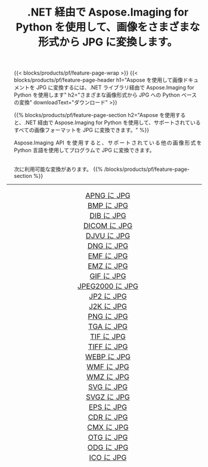 ﻿---
title: .NET 経由で Aspose.Imaging for Python を使用して、画像をさまざまな形式から JPG に変換します。 
weight: 3920
url: /ja/python-net/conversion/to/jpg 
lang: ja
langdirlevel: 2
locales: zh-hans,ja,it,ru,de,es,fr,nl,id,lt,pl,pt,vi,tr,ko,zh-hant,ar,hi,th,sv,cs,uk,he
description: .NET ライブラリ経由で Aspose.Imaging for Python を使用して、さまざまな形式から JPG に変換できます。
---

{{< blocks/products/pf/feature-page-wrap >}}
{{< blocks/products/pf/feature-page-header h1="Aspose を使用して画像ドキュメントを JPG に変換するには、.NET ライブラリ経由で Aspose.Imaging for Python を使用します" h2="さまざまな画像形式から JPG への Python ベースの変換" downloadText="ダウンロード" >}}


{{% blocks/products/pf/feature-page-section  h2="Aspose を使用すると、.NET 経由で Aspose.Imaging for Python を使用して、サポートされているすべての画像フォーマットを JPG に変換できます。" %}}
<p align=justify>Aspose.Imaging API を使用すると、サポートされている他の画像形式を Python 言語を使用してプログラムで JPG に変換できます。</p>
<br/>
次に利用可能な変換があります。
{{% /blocks/products/pf/feature-page-section %}}
<div class="container-fluid productfamilypage bg-gray">
    <div class="convertypes bg-gray agp-content section">
        <div class="container">
		<hr style="margin-left:-20px;"/>
		<div class="row other-converters" style="gap: 10px;font-size: 19px;text-align:center;">
		    <div class='col-md-2 other-converter remove-lp remove-rp'><a href="/imaging/ja/python-net/conversion/apng-to-jpg" style="padding:15px;">APNG に JPG</a></div>
<div class='col-md-2 other-converter remove-lp remove-rp'><a href="/imaging/ja/python-net/conversion/bmp-to-jpg" style="padding:15px;">BMP に JPG</a></div>
<div class='col-md-2 other-converter remove-lp remove-rp'><a href="/imaging/ja/python-net/conversion/dib-to-jpg" style="padding:15px;">DIB に JPG</a></div>
<div class='col-md-2 other-converter remove-lp remove-rp'><a href="/imaging/ja/python-net/conversion/dicom-to-jpg" style="padding:15px;">DICOM に JPG</a></div>
<div class='col-md-2 other-converter remove-lp remove-rp'><a href="/imaging/ja/python-net/conversion/djvu-to-jpg" style="padding:15px;">DJVU に JPG</a></div>
<div class='col-md-2 other-converter remove-lp remove-rp'><a href="/imaging/ja/python-net/conversion/dng-to-jpg" style="padding:15px;">DNG に JPG</a></div>
<div class='col-md-2 other-converter remove-lp remove-rp'><a href="/imaging/ja/python-net/conversion/emf-to-jpg" style="padding:15px;">EMF に JPG</a></div>
<div class='col-md-2 other-converter remove-lp remove-rp'><a href="/imaging/ja/python-net/conversion/emz-to-jpg" style="padding:15px;">EMZ に JPG</a></div>
<div class='col-md-2 other-converter remove-lp remove-rp'><a href="/imaging/ja/python-net/conversion/gif-to-jpg" style="padding:15px;">GIF に JPG</a></div>
<div class='col-md-2 other-converter remove-lp remove-rp'><a href="/imaging/ja/python-net/conversion/jpeg2000-to-jpg" style="padding:15px;">JPEG2000 に JPG</a></div>
<div class='col-md-2 other-converter remove-lp remove-rp'><a href="/imaging/ja/python-net/conversion/jp2-to-jpg" style="padding:15px;">JP2 に JPG</a></div>
<div class='col-md-2 other-converter remove-lp remove-rp'><a href="/imaging/ja/python-net/conversion/j2k-to-jpg" style="padding:15px;">J2K に JPG</a></div>
<div class='col-md-2 other-converter remove-lp remove-rp'><a href="/imaging/ja/python-net/conversion/png-to-jpg" style="padding:15px;">PNG に JPG</a></div>
<div class='col-md-2 other-converter remove-lp remove-rp'><a href="/imaging/ja/python-net/conversion/tga-to-jpg" style="padding:15px;">TGA に JPG</a></div>
<div class='col-md-2 other-converter remove-lp remove-rp'><a href="/imaging/ja/python-net/conversion/tif-to-jpg" style="padding:15px;">TIF に JPG</a></div>
<div class='col-md-2 other-converter remove-lp remove-rp'><a href="/imaging/ja/python-net/conversion/tiff-to-jpg" style="padding:15px;">TIFF に JPG</a></div>
<div class='col-md-2 other-converter remove-lp remove-rp'><a href="/imaging/ja/python-net/conversion/webp-to-jpg" style="padding:15px;">WEBP に JPG</a></div>
<div class='col-md-2 other-converter remove-lp remove-rp'><a href="/imaging/ja/python-net/conversion/wmf-to-jpg" style="padding:15px;">WMF に JPG</a></div>
<div class='col-md-2 other-converter remove-lp remove-rp'><a href="/imaging/ja/python-net/conversion/wmz-to-jpg" style="padding:15px;">WMZ に JPG</a></div>
<div class='col-md-2 other-converter remove-lp remove-rp'><a href="/imaging/ja/python-net/conversion/svg-to-jpg" style="padding:15px;">SVG に JPG</a></div>
<div class='col-md-2 other-converter remove-lp remove-rp'><a href="/imaging/ja/python-net/conversion/svgz-to-jpg" style="padding:15px;">SVGZ に JPG</a></div>
<div class='col-md-2 other-converter remove-lp remove-rp'><a href="/imaging/ja/python-net/conversion/eps-to-jpg" style="padding:15px;">EPS に JPG</a></div>
<div class='col-md-2 other-converter remove-lp remove-rp'><a href="/imaging/ja/python-net/conversion/cdr-to-jpg" style="padding:15px;">CDR に JPG</a></div>
<div class='col-md-2 other-converter remove-lp remove-rp'><a href="/imaging/ja/python-net/conversion/cmx-to-jpg" style="padding:15px;">CMX に JPG</a></div>
<div class='col-md-2 other-converter remove-lp remove-rp'><a href="/imaging/ja/python-net/conversion/otg-to-jpg" style="padding:15px;">OTG に JPG</a></div>
<div class='col-md-2 other-converter remove-lp remove-rp'><a href="/imaging/ja/python-net/conversion/odg-to-jpg" style="padding:15px;">ODG に JPG</a></div>
<div class='col-md-2 other-converter remove-lp remove-rp'><a href="/imaging/ja/python-net/conversion/ico-to-jpg" style="padding:15px;">ICO に JPG</a></div>
                </div>
        </div>
    </div>
</div>
<br/>

